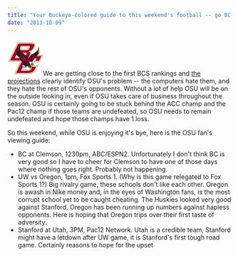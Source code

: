 ```yaml
---
title: "Your Buckeye-colored guide to this weekend's football -- go BC! go UW! go Utah!"
date: "2013-10-09"
---
```


[![bc](images/bc.png)](http://theludwigs.com/wp-content/uploads/2013/10/bc.png)We are getting close to the first BCS rankings and [the projections](http://www.bcsguru.com/bcs_standings.htm) clearly identify OSU's problem -- the computers hate them, and they hate the rest of OSU's opponents. Without a lot of help OSU will be on the outside looking in, even if OSU takes care of business throughout the season. OSU is certainly going to be stuck behind the ACC champ and the Pac12 champ if those teams are undefeated, so OSU needs to remain undefeated and hope those champs have 1 loss.

So this weekend, while OSU is enjoying it's bye, here is the OSU fan's viewing guide:

- BC at Clemson, 1230pm, ABC/ESPN2. Unfortunately I don't think BC is very good so I have to cheer for Clemson to have one of those days where nothing goes right. Probably not happening.
- UW vs Oregon, 1pm, Fox Sports 1. (Why is this game relegated to Fox Sports 1?) Big rivalry game, these schools don't like each other. Oregon is awash in Nike money and, in the eyes of Washington fans, is the most corrupt school yet to be caught cheating. The Huskies looked very good against Stanford. Oregon has been running up numbers against hapless opponents. Here is hoping that Oregon trips over their first taste of adversity.
- Stanford at Utah, 3PM, Pac12 Network. Utah is a credible team, Stanford might have a letdown after UW game, it is Stanford's first tough road game. Certainly reasons to hope for the upset
